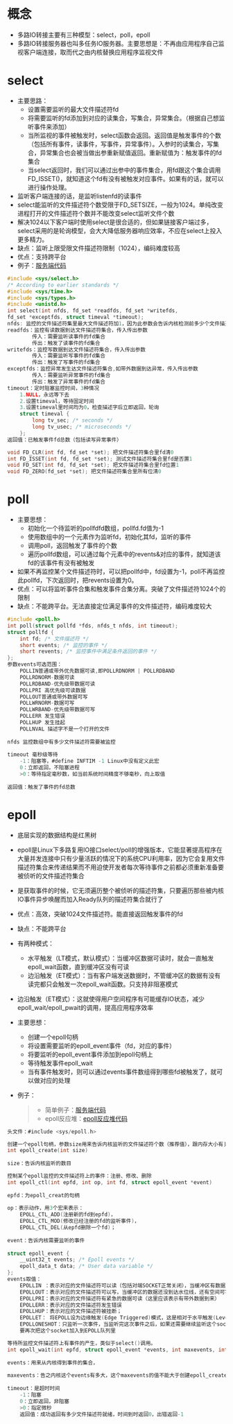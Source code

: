 # 概念

+ 多路IO转接主要有三种模型：select，poll，epoll
+ 多路IO转接服务器也叫多任务IO服务器。主要思想是：不再由应用程序自己监视客户端连接，取而代之由内核替换应用程序监视文件

# select

+ 主要思路：
  + 设置需要监听的最大文件描述符fd
  + 将需要监听的fd添加到对应的读集合，写集合，异常集合。（根据自己想监听事件来添加）
  + 当所监视的事件被触发时，select函数会返回。返回值是触发事件的个数（包括所有事件，读事件，写事件，异常事件）。入参时的读集合，写集合，异常集合也会被当做出参重新赋值返回。重新赋值为：触发事件的fd集合
  + 当select返回时，我们可以通过出参中的事件集合，用fd跟这个集合调用FD_ISSET()，就知道这个fd有没有被触发对应事件。如果有的话，就可以进行操作处理。
+ 监听客户端连接的话，是监听listenfd的读事件
+ select能监听的文件描述符个数受限于FD_SETSIZE，一般为1024。单纯改变进程打开的文件描述符个数并不能改变select监听文件个数
+ 解决1024以下客户端时使用select是很合适的，但如果链接客户端过多，select采用的是轮询模型，会大大降低服务器响应效率，不应在select上投入更多精力。
+ 缺点：监听上限受限文件描述符限制（1024），编码难度较高
+ 优点：支持跨平台
+ 例子：[服务端代码](https://github.com/594301947/knowledge/blob/master/%E7%BD%91%E7%BB%9C/code/select_server.c)

```C
#include <sys/select.h>
/* According to earlier standards */
#include <sys/time.h>
#include <sys/types.h>
#include <unistd.h>
int select(int nfds, fd_set *readfds, fd_set *writefds,
fd_set *exceptfds, struct timeval *timeout);
nfds: 监控的文件描述符集里最大文件描述符加1，因为此参数会告诉内核检测前多少个文件描述符的状态
readfds：监控有读数据到达文件描述符集合，传入传出参数
    	传入：需要监听读事件的fd集合
    	传出：触发了读事件的fd集合
writefds：监控写数据到达文件描述符集合，传入传出参数
    	传入：需要监听写事件的fd集合
    	传出：触发了写事件的fd集合
exceptfds：监控异常发生达文件描述符集合,如带外数据到达异常，传入传出参数
    	传入：需要监听异常事件的fd集合
    	传出：触发了异常事件的fd集合
timeout：定时阻塞监控时间，3种情况
    1.NULL，永远等下去
    2.设置timeval，等待固定时间
    3.设置timeval里时间均为0，检查描述字后立即返回，轮询
    struct timeval {
        long tv_sec; /* seconds */
        long tv_usec; /* microseconds */
    };
返回值：已触发事件fd总数（包括读写异常事件）
```

```C
void FD_CLR(int fd, fd_set *set); 把文件描述符集合里fd清0
int FD_ISSET(int fd, fd_set *set); 测试文件描述符集合里fd是否置1
void FD_SET(int fd, fd_set *set); 把文件描述符集合里fd位置1
void FD_ZERO(fd_set *set); 把文件描述符集合里所有位清0
```

# poll

+ 主要思想：
  + 初始化一个待监听的pollfdfd数组，pollfd.fd值为-1
  + 使用数组中的一个元素作为监听fd，初始化其fd，监听的事件
  + 调用poll，返回触发了事件的个数
  + 遍历pollfd数组，可以通过每个元素中的revents&对应的事件，就知道该fd的该事件有没有被触发
+ 如果不再监控某个文件描述符时，可以把pollfd中，fd设置为-1，poll不再监控此pollfd，下次返回时，把revents设置为0。
+ 优点：可以将监听事件合集和触发事件合集分离。突破了文件描述符1024个的限制
+ 缺点：不能跨平台。无法直接定位满足事件的文件描述符，编码难度较大

```C
#include <poll.h>
int poll(struct pollfd *fds, nfds_t nfds, int timeout);
struct pollfd {
    int fd; /* 文件描述符 */
    short events; /* 监控的事件 */
    short revents; /* 监控事件中满足条件返回的事件 */
};
参数events可选范围：
    POLLIN普通或带外优先数据可读,即POLLRDNORM | POLLRDBAND
    POLLRDNORM-数据可读
    POLLRDBAND-优先级带数据可读
    POLLPRI 高优先级可读数据
    POLLOUT普通或带外数据可写
    POLLWRNORM-数据可写
    POLLWRBAND-优先级带数据可写
    POLLERR 发生错误
    POLLHUP 发生挂起
    POLLNVAL 描述字不是一个打开的文件
    
nfds 监控数组中有多少文件描述符需要被监控
    
timeout 毫秒级等待
    -1：阻塞等，#define INFTIM -1 Linux中没有定义此宏
    0：立即返回，不阻塞进程
    >0：等待指定毫秒数，如当前系统时间精度不够毫秒，向上取值
    
返回值：触发了事件的fd总数
```

# epoll

+ 底层实现的数据结构是红黑树

+ epoll是Linux下多路复用IO接口select/poll的增强版本，它能显著提高程序在大量并发连接中只有少量活跃的情况下的系统CPU利用率，因为它会复用文件描述符集合来传递结果而不用迫使开发者每次等待事件之前都必须重新准备要被侦听的文件描述符集合

+ 是获取事件的时候，它无须遍历整个被侦听的描述符集，只要遍历那些被内核IO事件异步唤醒而加入Ready队列的描述符集合就行了

+ 优点：高效，突破1024文件描述符。能直接返回触发事件的fd

+ 缺点：不能跨平台

+ 有两种模式：
  + 水平触发（LT模式，默认模式）：当缓冲区数据可读时，就会一直触发epoll_wait函数，直到缓冲区没有可读
  + 边沿触发（ET模式）：当有客户端发送数据时，不管缓冲区的数据有没有读完都只会触发一次epoll_wait函数。只支持非阻塞模式
  
+ 边沿触发（ET模式）：这就使得用户空间程序有可能缓存IO状态，减少epoll_wait/epoll_pwait的调用，提高应用程序效率

+ 主要思想：
  + 创建一个epoll句柄
  + 将设置需要监听的epoll_event事件（fd，对应的事件）
  + 将要监听的epoll_event事件添加到epoll句柄上
  + 等待触发事件epoll_wait
  + 当有事件触发时，则可以通过events事件数组得到哪些fd被触发了，就可以做对应的处理
  
+ 例子：

  > +  简单例子：[服务端代码](https://github.com/594301947/knowledge/blob/master/%E7%BD%91%E7%BB%9C/code/epoll_server.c)
  > + epoll反应堆：[epoll反应堆代码](https://github.com/594301947/knowledge/blob/master/%E7%BD%91%E7%BB%9C/code/epoll_reactor_server.c)

```C
头文件：#include <sys/epoll.h>
```

```C
创建一个epoll句柄，参数size用来告诉内核监听的文件描述符个数（推荐值），跟内存大小有关
int epoll_create(int size)
    
size：告诉内核监听的数目
```

```C
控制某个epoll监控的文件描述符上的事件：注册、修改、删除
int epoll_ctl(int epfd, int op, int fd, struct epoll_event *event)
    
epfd：为epoll_creat的句柄
    
op：表示动作，用3个宏来表示：
    EPOLL_CTL_ADD(注册新的fd到epfd)，
    EPOLL_CTL_MOD(修改已经注册的fd的监听事件)，
    EPOLL_CTL_DEL(从epfd删除一个fd)；
    
event：告诉内核需要监听的事件
    
struct epoll_event {
    __uint32_t events; /* Epoll events */
    epoll_data_t data; /* User data variable */
};
events取值：
    EPOLLIN ：表示对应的文件描述符可以读（包括对端SOCKET正常关闭），当缓冲区有数据达到水位线时会触发
    EPOLLOUT：表示对应的文件描述符可以写，当缓冲区的数据还没到达水位线，还有空间可写时
    EPOLLPRI：表示对应的文件描述符有紧急的数据可读（这里应该表示有带外数据到来）
    EPOLLERR：表示对应的文件描述符发生错误
    EPOLLHUP：表示对应的文件描述符被挂断；
    EPOLLET： 将EPOLL设为边缘触发(Edge Triggered)模式，这是相对于水平触发(Level Triggered)来说的
    EPOLLONESHOT：只监听一次事件，当监听完这次事件之后，如果还需要继续监听这个socket的话，需
    要再次把这个socket加入到EPOLL队列里
```

```C
等待所监控文件描述符上有事件的产生，类似于select()调用。
int epoll_wait(int epfd, struct epoll_event *events, int maxevents, int timeout)
    
events：用来从内核得到事件的集合，
    
maxevents：告之内核这个events有多大，这个maxevents的值不能大于创建epoll_create()时的size，
    
timeout：是超时时间
    -1：阻塞
    0：立即返回，非阻塞
    >0：指定微秒
    返回值：成功返回有多少文件描述符就绪，时间到时返回0，出错返回-1
```

